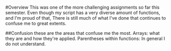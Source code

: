 #Overview
This was one of the more challenging assignments so far this semester. Even though my script has a very diverse amount of functions, and I'm proud of that, There is still much of what I've done that continues to confuse me to great extents.

##Confusion
these are the areas that confuse me the most.
Arrays: what they are and how they're applied.
Parentheses within functions: In general I do not understand.
